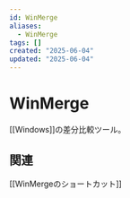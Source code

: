 ```yaml
---
id: WinMerge
aliases:
  - WinMerge
tags: []
created: "2025-06-04"
updated: "2025-06-04"
---
```


# WinMerge

[[Windows]]の差分比較ツール。

## 関連

[[WinMergeのショートカット]]

